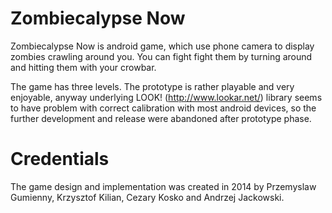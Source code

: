 # Zombiecalypse Now #

Zombiecalypse Now is android game, which use phone camera to display zombies crawling around you.
You can fight fight them by turning around and hitting them with your crowbar.

The game has three levels. The prototype is rather playable and very enjoyable, anyway underlying
LOOK! (http://www.lookar.net/) library seems to have problem with correct calibration with most
android devices, so the further development and release were abandoned after prototype phase.

# Credentials #
The game design and implementation was created in 2014 by Przemyslaw Gumienny, Krzysztof Kilian, Cezary Kosko and Andrzej Jackowski.
